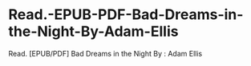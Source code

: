 # Read.-EPUB-PDF-Bad-Dreams-in-the-Night-By-Adam-Ellis
Read. [EPUB/PDF] Bad Dreams in the Night By : Adam Ellis
